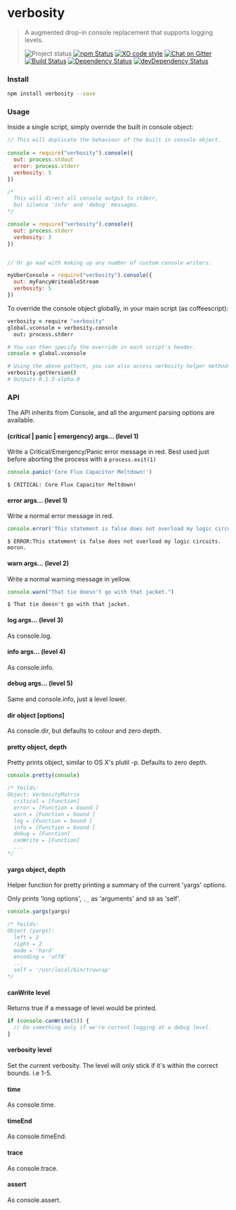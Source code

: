 # verbosity  
>A augmented drop-in console replacement that supports logging levels. 
>
>![Project status][project-badge]
[![npm Status][npm-badge]][npm]
[![XO code style][xo-badge]][xo]
[![Chat on Gitter][gitter-badge]][gitter]  
[![Build Status][build-badge]][travis]
[![Dependency Status][david-badge]][david]
[![devDependency Status][david-dev-badge]][david-dev]

### Install

```sh
npm install verbosity --save
```

### Usage

Inside a single script, simply override the built in console object:

```js
// This will duplicate the behaviour of the built in console object.
	
console = require("verbosity").console({
  out: process.stdout
  error: process.stderr
  verbosity: 5
})

/* 
  This will direct all console output to stderr,
  but silence 'info' and 'debug' messages.
*/

console = require("verbosity").console({
  out: process.stderr
  verbosity: 3
})


// Or go mad with making up any number of custom console writers.

myUberConsole = require("verbosity").console({
  out: myFancyWriteableStream
  verbosity: 5
})
```

To override the console object globally, in your main script (as coffeescript):

```coffee
verbosity = require "verbosity"
global.vconsole = verbosity.console
  out: process.stderr

# You can then specify the override in each script's header.
console = global.vconsole

# Using the above pattern, you can also access verbosity helper methods.
verbosity.getVersion()
# Outputs 0.1.3-alpha.0
```

### API

The API inherits from Console, and all the argument parsing options are available.

#### (critical | panic | emergency) args... (level 1)

Write a Critical/Emergency/Panic error message in red. Best used just before aborting the process with a `process.exit(1)`

```js
console.panic('Core Flux Capacitor Meltdown!')
```

    $ CRITICAL: Core Flux Capacitor Meltdown!

#### error args... (level 1)

Write a normal error message in red.

```js
console.error('This statement is false does not overload my logic circuits. moron.')
```

    $ ERROR:This statement is false does not overload my logic circuits. moron.

#### warn args... (level 2)

Write a normal warning message in yellow.

```js
console.warn("That tie doesn't go with that jacket.")
```

    $ That tie doesn't go with that jacket.

#### log args... (level 3)

As console.log.

#### info args... (level 4)

As console.info.

#### debug args... (level 5)

Same and console.info, just a level lower.

#### dir object [options]

As console.dir, but defaults to colour and zero depth.

#### pretty object, depth

Pretty prints object, similar to OS X's plutil -p. Defaults to zero depth.

```js
console.pretty(console)

/* Yeilds:
Object: VerbosityMatrix
  critical ▸ [Function]
  error ▸ [Function ▸ bound ]
  warn ▸ [Function ▸ bound ]
  log ▸ [Function ▸ bound ]
  info ▸ [Function ▸ bound ]
  debug ▸ [Function]
  canWrite ▸ [Function]
  ...
*/
```

#### yargs object, depth

Helper function for pretty printing a summary of the current 'yargs' options.

Only prints 'long options', `._` as 'arguments' and `$0` as 'self'.

```js
console.yargs(yargs)

/* Yeilds:
Object (yargs):
  left ▸ 2
  right ▸ 2
  mode ▸ 'hard'
  encoding ▸ 'utf8'
  ...
  self ▸ '/usr/local/bin/truwrap'
*/
```

#### canWrite level

Returns true if a message of level would be printed.

```js
if (console.canWrite(5)) {
  // Do something only if we're current logging at a debug level.
}
```

#### verbosity level

Set the current verbosity. The level will only stick if it's within the correct bounds. i.e 1-5.

#### time

As console.time.

#### timeEnd

As console.timeEnd.

#### trace

As console.trace.

#### assert

As console.assert.

[project-badge]: http://img.shields.io/badge/status-beta-blue.svg?style=flat
[build-badge]: http://img.shields.io/travis/MarkGriffiths/verbosity.svg?branch=master&style=flat
[david-badge]: http://img.shields.io/david/MarkGriffiths/verbosity.svg?style=flat
[david-dev-badge]: http://img.shields.io/david/dev/MarkGriffiths/verbosity.svg?style=flat
[npm-badge]: https://img.shields.io/npm/v/verbosity.svg?style=flat
[xo-badge]: https://img.shields.io/badge/code_style-XO-5ed9c7.svg
[gitter-badge]: https://badges.gitter.im/MarkGriffiths/help.svg

[travis]: https://travis-ci.org/MarkGriffiths/verbosity
[david]: https://david-dm.org/MarkGriffiths/verbosity
[david-dev]: https://david-dm.org/MarkGriffiths/verbosity#info=devDependencies
[npm]: https://www.npmjs.com/package/verbosity
[xo]: https://github.com/sindresorhus/xo
[gitter]: https://gitter.im/MarkGriffiths/help?utm_source=badge&utm_medium=badge&utm_campaign=pr-badge&utm_content=badge

